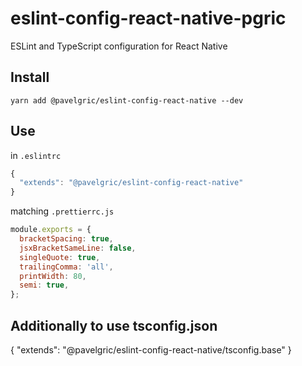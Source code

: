 # eslint-config-react-native-pgric

ESLint and TypeScript configuration for React Native

## Install

`yarn add @pavelgric/eslint-config-react-native --dev`

## Use

in `.eslintrc`

```js
{
  "extends": "@pavelgric/eslint-config-react-native"
}
```

matching `.prettierrc.js`

```js
module.exports = {
  bracketSpacing: true,
  jsxBracketSameLine: false,
  singleQuote: true,
  trailingComma: 'all',
  printWidth: 80,
  semi: true,
};
```

## Additionally to use tsconfig.json

{
  "extends": "@pavelgric/eslint-config-react-native/tsconfig.base"
}

